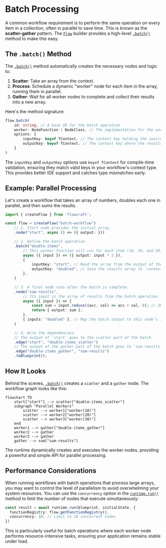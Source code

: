 # Batch Processing

A common workflow requirement is to perform the same operation on every item in a collection, often in parallel to save time. This is known as the **scatter-gather** pattern. The [`Flow`](/api/flow#flow-class) builder provides a high-level [`.batch()`](/api/flow#batch-tinput-toutput-taction-id-worker-options) method to make this easy.

## The `.batch()` Method

The [`.batch()`](/api/flow#batch-tinput-toutput-taction-id-worker-options) method automatically creates the necessary nodes and logic to:
1.  **Scatter**: Take an array from the context.
2.  **Process**: Schedule a dynamic "worker" node for each item in the array, running them in parallel.
3.  **Gather**: Wait for all worker nodes to complete and collect their results into a new array.

Here's the method signature:
```typescript
flow.batch(
	id: string, // A base ID for the batch operation
	worker: NodeFunction | NodeClass, // The implementation for the worker node
	options: {
		inputKey: keyof TContext, // The context key holding the source array
		outputKey: keyof TContext, // The context key where the results array will be saved
	}
)
```

The `inputKey` and `outputKey` options use `keyof TContext` for compile-time validation, ensuring they match valid keys in your workflow's context type. This provides better IDE support and catches type mismatches early.

## Example: Parallel Processing

Let's create a workflow that takes an array of numbers, doubles each one in parallel, and then sums the results.

```typescript
import { createFlow } from 'flowcraft';

const flow = createFlow("batch-workflow")
	// 1. Start node provides the initial array.
	.node("start", async () => ({ output: }))

	// 2. Define the batch operation.
	.batch("double-items",
		// This worker function will run for each item (10, 20, and 30).
		async ({ input }) => ({ output: input * 2 }),
		{
			inputKey: "start", // Read the array from the output of the 'start' node.
			outputKey: "doubled", // Save the results array to `context.doubled`.
		},
	)

	// 3. A final node runs after the batch is complete.
	.node("sum-results",
		// Its input is the array of results from the batch operation.
		async ({ input }) => {
			const sum = input.reduce((acc, val) => acc + val, 0); // 20 + 40 + 60 = 120
			return { output: sum };
		},
		{ inputs: "doubled" }, // Map the batch output to this node's input.
	)

	// 4. Wire the dependencies.
	// The output of 'start' goes to the scatter part of the batch.
	.edge("start", "double-items_scatter")
	// The output of the gather part of the batch goes to 'sum-results'.
	.edge("double-items_gather", "sum-results")
	.toBlueprint();
```

## How It Looks

Behind the scenes, [`.batch()`](/api/flow#batch-tinput-toutput-taction-id-worker-options) creates a `scatter` and a `gather` node. The workflow graph looks like this:

```mermaid
flowchart TD
	start["start"] --> scatter["double-items_scatter"]
	subgraph "Parallel Workers"
		scatter --> worker1["worker(10)"]
		scatter --> worker2["worker(20)"]
		scatter --> worker3["worker(30)"]
	end
	worker1 --> gather["double-items_gather"]
	worker2 --> gather
	worker3 --> gather
	gather --> sum["sum-results"]
```

The runtime dynamically creates and executes the worker nodes, providing a powerful and simple API for parallel processing.

## Performance Considerations

When running workflows with batch operations that process large arrays, you may want to control the level of parallelism to avoid overwhelming your system resources. You can use the `concurrency` option in the [`runtime.run()`](/api/runtime#run-blueprint-initialstate-options) method to limit the number of nodes that execute simultaneously:

```typescript
const result = await runtime.run(blueprint, initialState, {
  functionRegistry: flow.getFunctionRegistry(),
  concurrency: 10, // Limit to 10 concurrent nodes
})
```

This is particularly useful for batch operations where each worker node performs resource-intensive tasks, ensuring your application remains stable under load.
